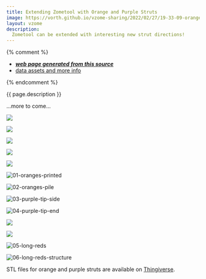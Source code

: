 ```yaml
---
title: Extending Zometool with Orange and Purple Struts
image: https://vorth.github.io/vzome-sharing/2022/02/27/19-33-09-orange-purple-snub-dodec/orange-purple-snub-dodec.png
layout: vzome
description:
  Zometool can be extended with interesting new strut directions!
---
```


{% comment %}
 - [***web page generated from this source***][post]
 - [data assets and more info][github]

[post]: <https://vorth.github.io/vzome-sharing/g4g/14/gift.html>
[github]: <https://github.com/vorth/vzome-sharing/tree/main/2022/02/27/19-33-09-orange-purple-snub-dodec/>
{% endcomment %}

{{ page.description }}

...more to come...

<vzome-viewer style="width: 100%; height: 65vh;"
       src="https://vorth.github.io/vzome-sharing/2022/02/27/19-33-09-orange-purple-snub-dodec/orange-purple-snub-dodec.vZome" >
  <img src="https://vorth.github.io/vzome-sharing/2022/02/27/19-33-09-orange-purple-snub-dodec/orange-purple-snub-dodec.png" />
</vzome-viewer>

<vzome-viewer style="width: 100%; height: 65vh;"
       src="https://vorth.github.io/vzome-sharing/2022/04/02/14-57-26-rgbp-odd-squash-grid/rgbp-odd-squash-grid.vZome" >
  <img src="https://vorth.github.io/vzome-sharing/2022/04/02/14-57-26-rgbp-odd-squash-grid/rgbp-odd-squash-grid.png" />
</vzome-viewer>

<vzome-viewer style="width: 100%; height: 65vh;"
       src="https://vorth.github.io/vzome-sharing/2022/04/02/14-59-35-purple-giant-tetra/purple-giant-tetra.vZome" >
  <img src="https://vorth.github.io/vzome-sharing/2022/04/02/14-59-35-purple-giant-tetra/purple-giant-tetra.png" />
</vzome-viewer>

<vzome-viewer style="width: 100%; height: 65vh;"
       src="https://vorth.github.io/vzome-sharing/2022/04/02/15-24-31-red-stretch-120-cell/red-stretch-120-cell.vZome" >
  <img src="https://vorth.github.io/vzome-sharing/2022/04/02/15-24-31-red-stretch-120-cell/red-stretch-120-cell.png" />
</vzome-viewer>

<vzome-viewer style="width: 100%; height: 65vh;"
       src="https://vorth.github.io/vzome-sharing/2022/04/02/15-33-48-brian-hall-orange-purple-tangle/brian-hall-orange-purple-tangle.vZome" >
  <img src="https://vorth.github.io/vzome-sharing/2022/04/02/15-33-48-brian-hall-orange-purple-tangle/brian-hall-orange-purple-tangle.png" />
</vzome-viewer>

![01-oranges-printed](https://user-images.githubusercontent.com/1584024/161401148-b2015ee9-bc67-41af-9283-8971f6abe0c8.jpg)

![02-oranges-pile](https://user-images.githubusercontent.com/1584024/161401158-85a70ba8-3c81-4cf3-a114-9acecf7c1e44.jpg)

![03-purple-tip-side](https://user-images.githubusercontent.com/1584024/161401168-9d2c461b-4267-4ef8-9e78-d631475b729d.jpg)

![04-purple-tip-end](https://user-images.githubusercontent.com/1584024/161401169-f28846c1-cbd4-47a9-95a7-dc38f3ab3303.jpg)

<vzome-viewer style="width: 100%; height: 65vh;"
       src="https://vorth.github.io/vzome-sharing/2022/04/02/12-50-51-short-purple-more-tip-batch/short-purple-more-tip-batch.vZome" >
  <img src="https://vorth.github.io/vzome-sharing/2022/04/02/12-50-51-short-purple-more-tip-batch/short-purple-more-tip-batch.png" />
</vzome-viewer>

<vzome-viewer style="width: 100%; height: 65vh;"
       src="https://vorth.github.io/vzome-sharing/2022/04/02/13-14-43-three-long-reds-new-tips/three-long-reds-new-tips.vZome" >
  <img src="https://vorth.github.io/vzome-sharing/2022/04/02/13-14-43-three-long-reds-new-tips/three-long-reds-new-tips.png" />
</vzome-viewer>

![05-long-reds](https://user-images.githubusercontent.com/1584024/161401179-0cb91cc0-b2af-472c-a8c3-ec2cbb07ef45.jpg)

![06-long-reds-structure](https://user-images.githubusercontent.com/1584024/161401181-135c8288-d232-4d13-867b-c6891676458e.jpg)

STL files for orange and purple struts are available on [Thingiverse](https://www.thingiverse.com/vzome/designs).

